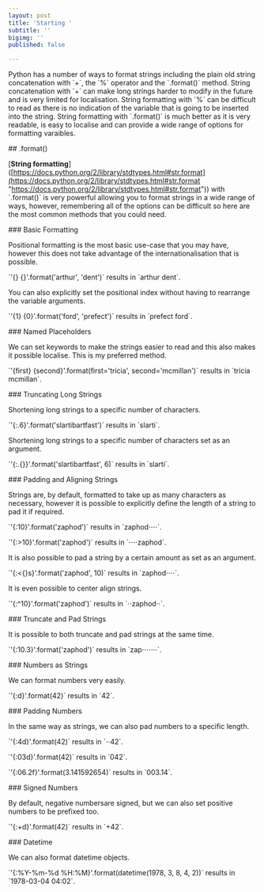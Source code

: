 ```yaml
---
layout: post
title: 'Starting '
subtitle: ''
bigimg: ''
published: false

---
```

Python has a number of ways to format strings including the plain old string concatenation with \`+\`, the \`%\` operator and the \`.format()\` method. String concatenation with \`+\` can make long strings harder to modify in the future and is very limited for localisation. String formatting with \`%\` can be difficult to read as there is no indication of the variable that is going to be inserted into the string. String formatting with \`.format()\` is much better as it is very readable, is easy to localise and can provide a wide range of options for formatting varaibles.

\## .format() 

\[**String formatting**\]([https://docs.python.org/2/library/stdtypes.html#str.format](https://docs.python.org/2/library/stdtypes.html#str.format "https://docs.python.org/2/library/stdtypes.html#str.format")) with \`.format()\` is very powerful allowing you to format strings in a wide range of ways, however, remembering all of the options can be difficult so here are the most common methods that you could need. 

\### Basic Formatting

Positional formatting is the most basic use-case that you may have, however this does not take advantage of the internationalisation that is possible.  

\`'{} {}'.format('arthur', 'dent')\` results in \`arthur dent\`.

You can also explicitly set the positional index without having to rearrange the variable arguments.  

\`'{1} {0}'.format('ford', 'prefect')\` results in \`prefect ford\`.

\### Named Placeholders

We can set keywords to make the strings easier to read and this also makes it possible localise. This is my preferred method.  

\`'{first} {second}'.format(first='tricia', second='mcmillan')\` results in \`tricia mcmillan\`.

\### Truncating Long Strings

Shortening long strings to a specific number of characters.  

\`'{:.6}'.format('slartibartfast')\` results in \`slarti\`.

Shortening long strings to a specific number of characters set as an argument.  

\`'{:.{}}'.format('slartibartfast', 6)\` results in \`slarti\`.

\### Padding and Aligning Strings

Strings are, by default, formatted to take up as many characters as necessary, however it is possible to explicitly define the length of a string to pad it if required.  

\`'{:10}'.format('zaphod')\` results in \`zaphod⋅⋅⋅⋅\`.  

\`'{:>10}'.format('zaphod')\` results in \`⋅⋅⋅⋅zaphod\`.

It is also possible to pad a string by a certain amount as set as an argument.  

\`'{:<{}s}'.format('zaphod', 10)\` results in \`zaphod⋅⋅⋅⋅\`.

It is even possible to center align strings.  

\`'{:^10}'.format('zaphod')\` results in \`⋅⋅zaphod⋅⋅\`.

\### Truncate and Pad Strings

It is possible to both truncate and pad strings at the same time.  

\`'{:10.3}'.format('zaphod')\` results in \`zap⋅⋅⋅⋅⋅⋅⋅\`.

\### Numbers as Strings

We can format numbers very easily.  

\`'{:d}'.format(42)\` results in \`42\`.

\### Padding Numbers

In the same way as strings, we can also pad numbers to a specific length.  

\`'{:4d}'.format(42)\` results in \`⋅⋅42\`.  

\`'{:03d}'.format(42)\` results in \`042\`.  

\`'{:06.2f}'.format(3.141592654)\` results in \`003.14\`.

\### Signed Numbers

By default, negative numbersare signed, but we can also set positive numbers to be prefixed too.  

\`'{:+d}'.format(42)\` results in \`+42\`.

\### Datetime

We can also format datetime objects.  

\`'{:%Y-%m-%d %H:%M}'.format(datetime(1978, 3, 8, 4, 2))\` results in \`1978-03-04 04:02\`.
